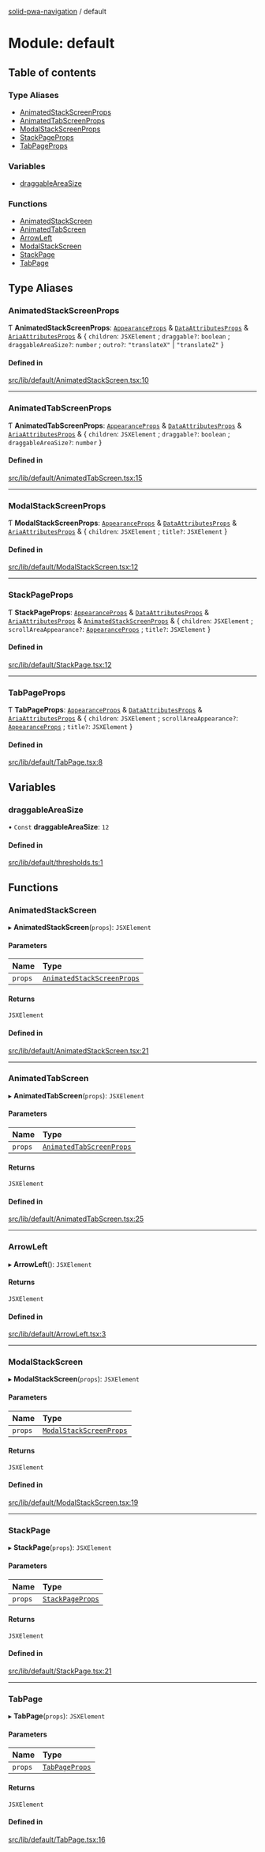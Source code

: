 [solid-pwa-navigation](../README.md) / default

# Module: default

## Table of contents

### Type Aliases

- [AnimatedStackScreenProps](default.md#animatedstackscreenprops)
- [AnimatedTabScreenProps](default.md#animatedtabscreenprops)
- [ModalStackScreenProps](default.md#modalstackscreenprops)
- [StackPageProps](default.md#stackpageprops)
- [TabPageProps](default.md#tabpageprops)

### Variables

- [draggableAreaSize](default.md#draggableareasize)

### Functions

- [AnimatedStackScreen](default.md#animatedstackscreen)
- [AnimatedTabScreen](default.md#animatedtabscreen)
- [ArrowLeft](default.md#arrowleft)
- [ModalStackScreen](default.md#modalstackscreen)
- [StackPage](default.md#stackpage)
- [TabPage](default.md#tabpage)

## Type Aliases

### AnimatedStackScreenProps

Ƭ **AnimatedStackScreenProps**: [`AppearanceProps`](solid_extra.md#appearanceprops) & [`DataAttributesProps`](solid_extra.md#dataattributesprops) & [`AriaAttributesProps`](solid_extra.md#ariaattributesprops) & { `children`: `JSXElement` ; `draggable?`: `boolean` ; `draggableAreaSize?`: `number` ; `outro?`: ``"translateX"`` \| ``"translateZ"``  }

#### Defined in

[src/lib/default/AnimatedStackScreen.tsx:10](https://github.com/cdellacqua/solid-pwa-navigation/blob/main/src/lib/default/AnimatedStackScreen.tsx#L10)

___

### AnimatedTabScreenProps

Ƭ **AnimatedTabScreenProps**: [`AppearanceProps`](solid_extra.md#appearanceprops) & [`DataAttributesProps`](solid_extra.md#dataattributesprops) & [`AriaAttributesProps`](solid_extra.md#ariaattributesprops) & { `children`: `JSXElement` ; `draggable?`: `boolean` ; `draggableAreaSize?`: `number`  }

#### Defined in

[src/lib/default/AnimatedTabScreen.tsx:15](https://github.com/cdellacqua/solid-pwa-navigation/blob/main/src/lib/default/AnimatedTabScreen.tsx#L15)

___

### ModalStackScreenProps

Ƭ **ModalStackScreenProps**: [`AppearanceProps`](solid_extra.md#appearanceprops) & [`DataAttributesProps`](solid_extra.md#dataattributesprops) & [`AriaAttributesProps`](solid_extra.md#ariaattributesprops) & { `children`: `JSXElement` ; `title?`: `JSXElement`  }

#### Defined in

[src/lib/default/ModalStackScreen.tsx:12](https://github.com/cdellacqua/solid-pwa-navigation/blob/main/src/lib/default/ModalStackScreen.tsx#L12)

___

### StackPageProps

Ƭ **StackPageProps**: [`AppearanceProps`](solid_extra.md#appearanceprops) & [`DataAttributesProps`](solid_extra.md#dataattributesprops) & [`AriaAttributesProps`](solid_extra.md#ariaattributesprops) & [`AnimatedStackScreenProps`](default.md#animatedstackscreenprops) & { `children`: `JSXElement` ; `scrollAreaAppearance?`: [`AppearanceProps`](solid_extra.md#appearanceprops) ; `title?`: `JSXElement`  }

#### Defined in

[src/lib/default/StackPage.tsx:12](https://github.com/cdellacqua/solid-pwa-navigation/blob/main/src/lib/default/StackPage.tsx#L12)

___

### TabPageProps

Ƭ **TabPageProps**: [`AppearanceProps`](solid_extra.md#appearanceprops) & [`DataAttributesProps`](solid_extra.md#dataattributesprops) & [`AriaAttributesProps`](solid_extra.md#ariaattributesprops) & { `children`: `JSXElement` ; `scrollAreaAppearance?`: [`AppearanceProps`](solid_extra.md#appearanceprops) ; `title?`: `JSXElement`  }

#### Defined in

[src/lib/default/TabPage.tsx:8](https://github.com/cdellacqua/solid-pwa-navigation/blob/main/src/lib/default/TabPage.tsx#L8)

## Variables

### draggableAreaSize

• `Const` **draggableAreaSize**: ``12``

#### Defined in

[src/lib/default/thresholds.ts:1](https://github.com/cdellacqua/solid-pwa-navigation/blob/main/src/lib/default/thresholds.ts#L1)

## Functions

### AnimatedStackScreen

▸ **AnimatedStackScreen**(`props`): `JSXElement`

#### Parameters

| Name | Type |
| :------ | :------ |
| `props` | [`AnimatedStackScreenProps`](default.md#animatedstackscreenprops) |

#### Returns

`JSXElement`

#### Defined in

[src/lib/default/AnimatedStackScreen.tsx:21](https://github.com/cdellacqua/solid-pwa-navigation/blob/main/src/lib/default/AnimatedStackScreen.tsx#L21)

___

### AnimatedTabScreen

▸ **AnimatedTabScreen**(`props`): `JSXElement`

#### Parameters

| Name | Type |
| :------ | :------ |
| `props` | [`AnimatedTabScreenProps`](default.md#animatedtabscreenprops) |

#### Returns

`JSXElement`

#### Defined in

[src/lib/default/AnimatedTabScreen.tsx:25](https://github.com/cdellacqua/solid-pwa-navigation/blob/main/src/lib/default/AnimatedTabScreen.tsx#L25)

___

### ArrowLeft

▸ **ArrowLeft**(): `JSXElement`

#### Returns

`JSXElement`

#### Defined in

[src/lib/default/ArrowLeft.tsx:3](https://github.com/cdellacqua/solid-pwa-navigation/blob/main/src/lib/default/ArrowLeft.tsx#L3)

___

### ModalStackScreen

▸ **ModalStackScreen**(`props`): `JSXElement`

#### Parameters

| Name | Type |
| :------ | :------ |
| `props` | [`ModalStackScreenProps`](default.md#modalstackscreenprops) |

#### Returns

`JSXElement`

#### Defined in

[src/lib/default/ModalStackScreen.tsx:19](https://github.com/cdellacqua/solid-pwa-navigation/blob/main/src/lib/default/ModalStackScreen.tsx#L19)

___

### StackPage

▸ **StackPage**(`props`): `JSXElement`

#### Parameters

| Name | Type |
| :------ | :------ |
| `props` | [`StackPageProps`](default.md#stackpageprops) |

#### Returns

`JSXElement`

#### Defined in

[src/lib/default/StackPage.tsx:21](https://github.com/cdellacqua/solid-pwa-navigation/blob/main/src/lib/default/StackPage.tsx#L21)

___

### TabPage

▸ **TabPage**(`props`): `JSXElement`

#### Parameters

| Name | Type |
| :------ | :------ |
| `props` | [`TabPageProps`](default.md#tabpageprops) |

#### Returns

`JSXElement`

#### Defined in

[src/lib/default/TabPage.tsx:16](https://github.com/cdellacqua/solid-pwa-navigation/blob/main/src/lib/default/TabPage.tsx#L16)
